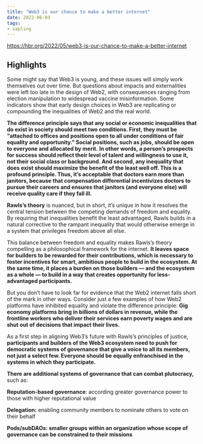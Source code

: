 ```yaml
---
title: "Web3 is our chance to make a better internet"
date: 2022-06-03
tags:
- sapling
---
```

https://hbr.org/2022/05/web3-is-our-chance-to-make-a-better-internet

## Highlights
Some might say that Web3 is young, and these issues will simply work themselves out over time. But questions about impacts and externalities were left too late in the design of Web2, with consequences ranging from election manipulation to widespread vaccine misinformation. Some indicators show that early design choices in Web3 are replicating or compounding the inequalities of Web2 and the real world.

**The difference principle says that any social or economic inequalities that do exist in society should meet two conditions. First, they must be “attached to offices and positions open to all under conditions of fair equality and opportunity.” Social positions, such as jobs, should be open to everyone and allocated by merit.** **In other words, a person’s prospects for success should reflect their level of talent and willingness to use it, not their social class or background. And second, any inequality that does exist should maximize the benefit of the least well off. This is a profound principle. Thus, it’s acceptable that doctors earn more than janitors, because that compensation differential incentivizes doctors to pursue their careers and ensures that janitors (and everyone else) will receive quality care if they fall ill.**

**Rawls’s theory** is nuanced, but in short, it’s unique in how it resolves the central tension between the competing demands of freedom and equality. By requiring that inequalities benefit the least advantaged, Rawls builds in a natural corrective to the rampant inequality that would otherwise emerge in a system that privileges freedom above all else.

This balance between freedom and equality makes Rawls’s theory compelling as a philosophical framework for the internet. **It leaves space for builders to be rewarded for their contributions, which is necessary to foster incentives for smart, ambitious people to build in the ecosystem. At the same time, it places a burden on those builders — and the ecosystem as a whole — to build in a way that creates opportunity for less-advantaged participants.**

But you don’t have to look far for evidence that the Web2 internet falls short of the mark in other ways. Consider just a few examples of how Web2 platforms have inhibited equality and violate the difference principle: **Gig economy platforms bring in billions of dollars in revenue, while the frontline workers who deliver their services earn poverty wages and are shut out of decisions that impact their lives.**

As a first step in aligning Web3’s future with Rawls’s principles of justice, **participants and builders of the Web3 ecosystem need to push for democratic systems of governance that give a voice to all its members, not just a select few. Everyone should be equally enfranchised in the systems in which they participate.**

**There are additional systems of governance that can combat plutocracy,** such as:

**Reputation-based governance**: according greater governance power to those with higher reputational value

**Delegation:** enabling community members to nominate others to vote on their behalf

**Pods/subDAOs: smaller groups within an organization whose scope of governance can be constrained to their missions**

